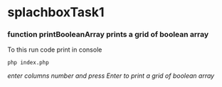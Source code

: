# splachboxTask1

### function printBooleanArray prints a grid of boolean array

To this run code print in console

`php index.php`

*enter columns number and press Enter to print a grid of boolean array*